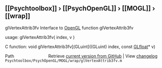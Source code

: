 ## [[Psychtoolbox]] &#8250; [[PsychOpenGL]] &#8250; [[MOGL]] &#8250; [[wrap]]

glVertexAttrib3fv  Interface to [OpenGL](OpenGL) function glVertexAttrib3fv  
  
usage:  glVertexAttrib3fv( index, v )  
  
C function:  void glVertexAttrib3fv[(GLuint]((GLuint) index, const [GLfloat](GLfloat)\* v)  




<div class="code_header" style="text-align:right;">
  <span style="float:left;">Path&nbsp;&nbsp;</span> <span class="counter">Retrieve <a href=
  "https://raw.github.com/Psychtoolbox-3/Psychtoolbox-3/beta/Psychtoolbox/PsychOpenGL/MOGL/wrap/glVertexAttrib3fv.m">current version from GitHub</a> | View <a href=
  "https://github.com/Psychtoolbox-3/Psychtoolbox-3/commits/beta/Psychtoolbox/PsychOpenGL/MOGL/wrap/glVertexAttrib3fv.m">changelog</a></span>
</div>
<div class="code">
  <code>Psychtoolbox/PsychOpenGL/MOGL/wrap/glVertexAttrib3fv.m</code>
</div>

